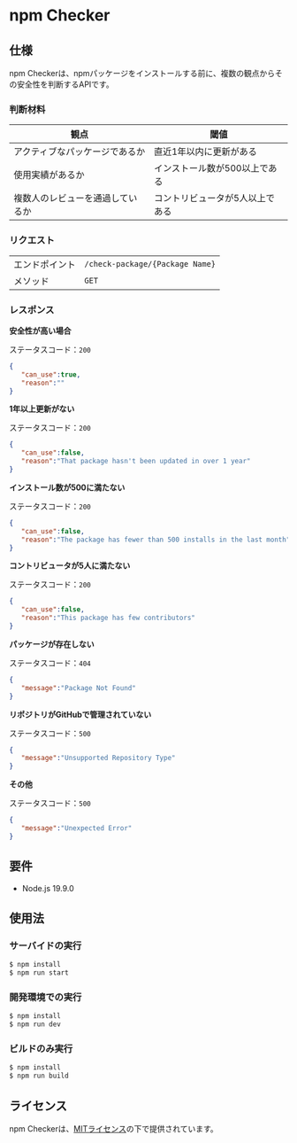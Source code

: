 # npm Checker

## 仕様

npm Checkerは、npmパッケージをインストールする前に、複数の観点からその安全性を判断するAPIです。

### 判断材料

| 観点 | 閾値 |
| --- | --- |
| アクティブなパッケージであるか | 直近1年以内に更新がある |
| 使用実績があるか | インストール数が500以上である |
| 複数人のレビューを通過しているか | コントリビュータが5人以上である |

### リクエスト

<table>
    <tr>
        <td>エンドポイント</td>
        <td><code>/check-package/{Package Name}</code></td>
    </tr>
    <tr>
        <td>メソッド</td>
        <td><code>GET</code></td>
    </tr>
</table>

### レスポンス

**安全性が高い場合**

ステータスコード：`200`
```json
{
   "can_use":true,
   "reason":""
}
```

**1年以上更新がない**

ステータスコード：`200`
```json
{
   "can_use":false,
   "reason":"That package hasn't been updated in over 1 year"
}
```

**インストール数が500に満たない**

ステータスコード：`200`
```json
{
   "can_use":false,
   "reason":"The package has fewer than 500 installs in the last month"
}
```

**コントリビュータが5人に満たない**

ステータスコード：`200`
```json
{
   "can_use":false,
   "reason":"This package has few contributors"
}
```

**パッケージが存在しない**

ステータスコード：`404`
```json
{
   "message":"Package Not Found"
}
```

**リポジトリがGitHubで管理されていない**

ステータスコード：`500`
```json
{
   "message":"Unsupported Repository Type"
}
```

**その他**

ステータスコード：`500`
```json
{
   "message":"Unexpected Error"
}
```

## 要件

- Node.js 19.9.0


## 使用法

### サーバイドの実行

```bash
$ npm install
$ npm run start
```

### 開発環境での実行

```bash
$ npm install
$ npm run dev
```

### ビルドのみ実行

```bash
$ npm install
$ npm run build
```

## ライセンス

npm Checkerは、[MITライセンス](https://en.wikipedia.org/wiki/MIT_License)の下で提供されています。
